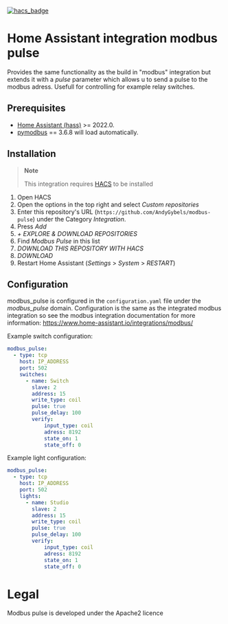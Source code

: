 
[![hacs_badge](https://img.shields.io/badge/HACS-Custom-41BDF5.svg)](https://github.com/hacs/integration)

# Home Assistant integration modbus pulse

Provides the same functionality as the build in "modbus" integration but extends it with a  *pulse* parameter which allows u to send a pulse to the modbus adress.
Usefull for controlling for example relay switches.

## Prerequisites

* [Home Assistant (hass)](https://www.home-assistant.io/) >= 2022.0.
* [pymodbus](https://github.com/pymodbus-dev/pymodbus) == 3.6.8 will load automatically.

## Installation

> **Note**
> 
> This integration requires [HACS](https://hacs.xyz/docs/setup/download/) to be installed


1. Open HACS
2. Open the options in the top right and select _Custom repositories_
3. Enter this repository's URL (`https://github.com/AndyGybels/modbus-pulse`) under the Category _Integration_.
4. Press _Add_
5. _+ EXPLORE & DOWNLOAD REPOSITORIES_
6. Find _Modbus Pulse_ in this list
7. _DOWNLOAD THIS REPOSITORY WITH HACS_
8. _DOWNLOAD_
9. Restart Home Assistant (_Settings_ > _System_ >  _RESTART_)

## Configuration

modbus_pulse is configured in the `configuration.yaml` file under the *modbus_pulse* domain.
Configuration is the same as the integrated modbus integration so see the modbus integration documentation for more information:
https://www.home-assistant.io/integrations/modbus/


Example switch configuration:

```yaml
modbus_pulse:
  - type: tcp
    host: IP_ADDRESS
    port: 502
    switches:
      - name: Switch
        slave: 2
        address: 15
        write_type: coil
        pulse: true
        pulse_delay: 100
        verify:
            input_type: coil
            adress: 8192
            state_on: 1
            state_off: 0
```

Example light configuration:

```yaml
modbus_pulse:
  - type: tcp
    host: IP_ADDRESS
    port: 502
    lights:
      - name: Studio
        slave: 2
        address: 15
        write_type: coil
        pulse: true
        pulse_delay: 100
        verify:
            input_type: coil
            adress: 8192
            state_on: 1
            state_off: 0
```



# Legal

Modbus pulse is developed under the Apache2 licence
